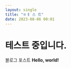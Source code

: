 ```yaml
---
layout: single
title: "ㅌㅔ 스 트"
date: 2023-08-06 00:01
---
```


# 테스트 중입니다.
블로그 포스트
**Hello, world!**
